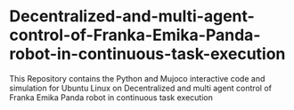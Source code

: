 # Decentralized-and-multi-agent-control-of-Franka-Emika-Panda-robot-in-continuous-task-execution
This Repository contains the Python and Mujoco interactive code and simulation for Ubuntu Linux on Decentralized and multi agent control of Franka Emika Panda robot in continuous task execution
